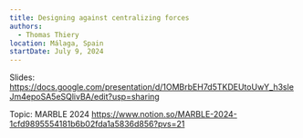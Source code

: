 ```yaml
---
title: Designing against centralizing forces
authors:
  - Thomas Thiery
location: Málaga, Spain
startDate: July 9, 2024
---
```


Slides: <https://docs.google.com/presentation/d/1OMBrbEH7d5TKDEUtoUwY_h3sleJm4epoSA5eSQlivBA/edit?usp=sharing>

Topic: MARBLE 2024 <https://www.notion.so/MARBLE-2024-1cfd9895554181b6b02fda1a5836d856?pvs=21>
